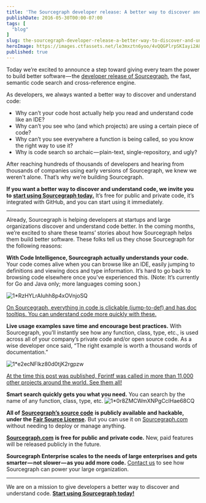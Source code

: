 ```yaml
---
title: 'The Sourcegraph developer release: A better way to discover and understand code'
publishDate: 2016-05-30T00:00-07:00
tags: [
  "blog"
]
slug: the-sourcegraph-developer-release-a-better-way-to-discover-and-understand-code
heroImage: https://images.ctfassets.net/le3mxztn6yoo/4vQQGPlrpSKIayi2A8SUCI/2c486b9b5be796b1e203ece2cf0e1096/1_RzHYLrAIuhh8p4xOVnjoSQ.png
published: true
---
```




Today we’re excited to announce a step toward giving every team the power to build better software — the [developer release of Sourcegraph](https://sourcegraph.com/), the fast, semantic code search and cross-reference engine.

As developers, we always wanted a better way to discover and understand code:

*   Why can’t your code host actually help you read and understand code like an IDE?
*   Why can’t you see who (and which projects) are using a certain piece of code?
*   Why can’t you see everywhere a function is being called, so you know the right way to use it?
*   Why is code search so archaic — plain-text, single-repository, and ugly?

After reaching hundreds of thousands of developers and hearing from thousands of companies using early versions of Sourcegraph, we knew we weren't alone. That’s why we’re building Sourcegraph.

**If you want a better way to discover and understand code, we invite you to** [**start using Sourcegraph today.**](https://sourcegraph.com/) It’s free for public and private code, it’s integrated with GitHub, and you can start using it immediately.

* * *

Already, Sourcegraph is helping developers at startups and large organizations discover and understand code better. In the coming months, we’re excited to share these teams’ stories about how Sourcegraph helps them build better software. These folks tell us they chose Sourcegraph for the following reasons:

**With Code Intelligence, Sourcegraph actually understands your code.** Your code comes alive when you can browse like an IDE, easily jumping to definitions and viewing docs and type information. It’s hard to go back to browsing code elsewhere once you've experienced this. (Note: It’s currently for Go and Java only; more languages coming soon.)

![1*RzHYLrAIuhh8p4xOVnjoSQ](//images.contentful.com/le3mxztn6yoo/4vQQGPlrpSKIayi2A8SUCI/2c486b9b5be796b1e203ece2cf0e1096/1_RzHYLrAIuhh8p4xOVnjoSQ.png)

[On Sourcegraph, everything in code is clickable (jump-to-def) and has doc tooltips. You can understand code more quickly with these.](https://sourcegraph.com/github.com/golang/go/-/def/GoPackage/fmt/-/Fprintf)

**Live usage examples save time and encourage best practices.** With Sourcegraph, you’ll instantly see how any function, class, type, etc., is used across all of your company’s private code and/or open source code. As a wise developer once said, “The right example is worth a thousand words of documentation.”

![1*e2ecNFlkz80d0tjK2rgpzw](//images.contentful.com/le3mxztn6yoo/X7Su8GvcsuyY2IiOsOYGS/ab96b46d609614acadf94e8fd9718a29/1_e2ecNFlkz80d0tjK2rgpzw.png)

[At the time this post was published, Fprintf was called in more than 11,000 other projects around the world. See them all!](https://sourcegraph.com/github.com/golang/go/-/info/GoPackage/fmt/-/Fprintf)

**Smart search quickly gets you what you need.** You can search by the name of any function, class, type, etc.
![1*0r8ZMCWmXNPgCclHae68CQ](//images.contentful.com/le3mxztn6yoo/3ncI8CeiMwKOAQASEmOws4/17eb8a167b9ba79c3f70866c4880077b/1_0r8ZMCWmXNPgCclHae68CQ.png)

**All of** [**Sourcegraph’s source code**](https://sourcegraph.com/sourcegraph/sourcegraph) **is publicly available and hackable, under the** [**Fair Source License**](https://fair.io/)**.** But you can use it on [Sourcegraph.com](https://sourcegraph.com) without needing to deploy or manage anything.

[**Sourcegraph.com**](https://sourcegraph.com) **is free for public and private code.** New, paid features will be released publicly in the future.

**Sourcegraph Enterprise scales to the needs of large enterprises and gets smarter — not slower — as you add more code.** [Contact us](mailto:support@sourcegraph.com) to see how Sourcegraph can power your large organization.

* * *

We are on a mission to give developers a better way to discover and understand code. [**Start using Sourcegraph today!**](https://sourcegraph.com)
